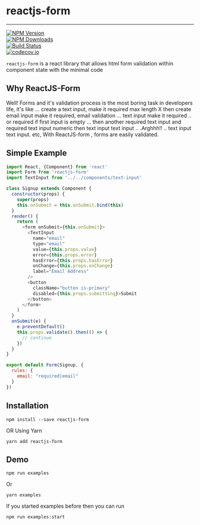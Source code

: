 # reactjs-form

---

[![NPM Version](https://img.shields.io/npm/v/reactjs-form.svg?style=flat)](https://www.npmjs.com/package/reactjs-form)  
[![NPM Downloads](https://img.shields.io/npm/dm/reactjs-form.svg?style=flat)](https://www.npmjs.com/package/reactjs-form)  
[![Build Status](https://img.shields.io/travis/skmail/reactjs-form/master.svg?style=flat)](https://travis-ci.org/skmail/reactjs-form)  
[![codecov.io](https://codecov.io/gh/skmail/reactjs-form/branch/master/graph/badge.svg)](https://codecov.io/gh/skmail/reactjs-form)

`reactjs-form` is a react library that allows html form validation within component state with the minimal code

## Why ReactJS-Form

Well! Forms and it's validation process is the most boring task in  developers life, it's like ...  create a text input, make it required max length X  then create email input make it required, email validation ... text input make  it required .. or required if first input is empty ... then another required text input and required text input numeric then  text input text input .. .Arghhh!! .. text input text input. etc, With ReactJS-form , forms are easily validated.

## Simple Example

```js
import React, {Component} from 'react'
import Form from 'reactjs-form'
import TextInput from '../../components/text-input'

class Signup extends Component {
  constructor(props) {
    super(props)
    this.onSubmit = this.onSubmit.bind(this)
  }
  render() {
    return (
      <form onSubmit={this.onSubmit}>
        <TextInput
          name="email"
          type="email"
          value={this.props.value}
          error={this.props.error}
          hasError={this.props.hasError}
          onChange={this.props.onChange}
          label="Email Address"
        />
        <button
          className="button is-primary"
          disabled={this.props.submitting}>Submit
        </button>
      </form>
    )
  }
  onSubmit(e) {
    e.preventDefault()
    this.props.validate().then(() => {
      // continue
    })
  }
}

export default Form(Signup, {
  rules: {
    email: "required|email"
  }
})

```

## Installation

`npm install --save reactjs-form`

OR Using Yarn

`yarn add reactjs-form`

## Demo

`npm run examples`

Or

`yarn examples`

If you started examples before then you can run

`npm run examples:start`

